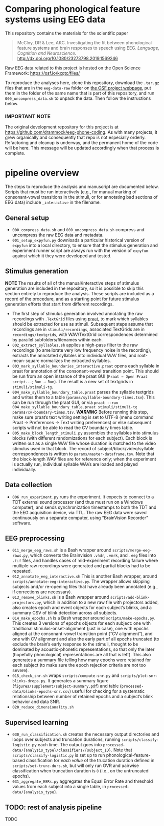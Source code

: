 # Comparing phonological feature systems using EEG data

This repository contains the materials for the scientific paper

> McCloy, DR & Lee, AKC. Investigating the fit between phonological feature
systems and brain responses to speech using EEG. *Language, Cognition and
Neuroscience*. http://dx.doi.org/10.1080/23273798.2019.1569246

Raw EEG data related to this project is hosted on the Open Science Framework:
https://osf.io/kxqtc/files/

To reproduce the analyses here, clone this repository, download the `.tar.gz`
files that are in the `eeg-data-raw` folder on
[the OSF project webpage](https://osf.io/kxqtc/files/), put them in the folder
of the same name that is part of this repository, and run
`000_uncompress_data.sh` to unpack the data.  Then follow the instructions below.

### IMPORTANT NOTE

The original development repository for this project is at
https://github.com/drammock/eeg-phone-coding. As with many projects, it grew
organically and consequently that repo is not especially orderly. Refactoring
and cleanup is underway, and the permanent home of the code will be here.
This message will be updated accordingly when that process is complete.

# pipeline overview

The steps to reproduce the analysis and manuscript are documented below.
Scripts that must be run interactively (e.g., for manual marking of
consonant-vowel transitions in the stimuli, or for annotating bad sections of
EEG data) include `_interactive` in the filename.

## General setup
- `000_compress_data.sh` and `000_uncompress_data.sh` compress and uncompress
  the raw EEG data and metadata.
- `001_setup_expyfun.py` downloads a particular historical version of `expyfun`
  into a local directory, to ensure that the stimulus generation and experiment
  runner script are always run with the version of `expyfun` against which it
  they were developed and tested.

## Stimulus generation

**NOTE** The results of all of the manual/interactive steps of stimulus
generation are included in the repository, so it is possible to skip this
section entirely to reproduce the analysis. These scripts are included as a
record of the procedure, and as a starting point for future stimulus generation
efforts that start from different recordings.

- The first step of stimulus generation involved annotating the raw recordings
  with `.TextGrid` files using [praat](https://www.praat.org), to mark which
  syllables should be extracted for use as stimuli. Subsequent steps assume
  that recordings are in `stimuli/recordings`, associated TextGrids are in
  `recordings/textgrids`, with WAV/TextGrid correspondences determined by
  parallel subfolders/filenames within each.
- `002_extract_syllables.sh` applies a high-pass filter to the raw recordings
  (to ameliorate very low frequency noise in the recording), extracts the
  annotated syllables into individual WAV files, and root-mean-square
  normalizes the extracted syllables.
- `003_mark_syllable_boundaries_interactive.praat` opens each syllable in praat
  for annotation of the consonant-vowel transition point. This should be run
  from an open instance of the praat GUI (`Praat → Open Praat script...`;
  `Run → Run`). The result is a new set of textgrids in `stimuli/stimuli-tg`.
- `004_make_syllable_boundary_table.praat` parses the syllable textgrids and
  writes them to a table (`params/syllable-boundary-times.tsv`). This can be
  run through the praat GUI, or via
  `praat --run 004_make_syllable_boundary_table.praat stimuli/stimuli-tg params/cv-boundary-times.tsv`.
  ***WARNING*** Before running this step, make sure praat’s text writing
  setting is set to UTF-8 (menu command Praat → Preferences → Text writing
  preferences) or else subsequent scripts will not be able to read the CV
  boundary times table.
- `005_make_block_length_stimuli.py` assembles the syllables into stimulus
  blocks (with different randomizations for each subject). Each block is
  written out as a single WAV file whose duration is matched to the video
  stimulus used in that block. The record of subject/block/video/syllable
  correspondences is written to `params/master-dataframe.tsv`. Note that the
  block-length WAV files are for reference only; when the experiment is
  actually run, individual syllable WAVs are loaded and played individually.

## Data collection

- `006_run_experiment.py` runs the experiment. It expects to connect to a TDT
  external sound processor (and thus must run on a Windows computer), and sends
  synchronization timestamps to both the TDT and the EEG acquisition device,
  via TTL.  The raw EEG data were saved continuously on a separate computer,
  using “BrainVision Recorder” software.

## EEG preprocessing

- `011_merge_eeg_raws.sh` is a Bash wrapper around `scripts/merge-eeg-raws.py`,
  which converts the Brainvision `.vhdr`, `.vmrk`, and `.eeg` files into `.fif`
  files, and handles cases of mid-experiment recording failure where multiple
  raw recordings were generated and partial blocks had to be repeated.
- `012_annotate_eeg_interactive.sh` This is another Bash wrapper, around
  `scripts/annotate-eeg-interactive.py`.  The wrapper allows skipping subjects
  and/or re-opening files that have already been annotated (e.g., if
  corrections are necessary).
- `013_remove_blinks.sh` is a Bash wrapper around
  `scripts/add-blink-projectors.py`, which in addition to a new raw file with
  projectors added, also creates epoch and event objects for each subject’s
  blinks, and a summary CSV of blink detection across all subjects.
- `014_make_epochs.sh` is a Bash wrapper around `scripts/make-epochs.py`. This
  creates 3 versions of epochs objects for each subject: one with traditional
  stimulus-onset-alignment (just in case), one with epochs aligned at the
  consonant-vowel transition point (“CV alignment”), and one with CV alignment
  and also the early part of all epochs truncated (to exclude the brain’s
  early response to the stimuli, thought to be dominated by acoustic-phonetic
  representations, so that only the later (hopefully phonological)
  representations are all that is left).  This also generates a summary file
  telling how many epochs were retained for each subject (to make sure the
  epoch rejection criteria are not too severe).
- `015_check_snr.sh` wraps `scripts/compute-snr.py` and
  `scripts/plot-snr-blinks-drops.py`.  It generates a summary figure
  (`figures/supplement/subject-summary.pdf`) and table
  (`processed-data/blinks-epochs-snr.csv`) useful for checking for a systematic
  relationship between number of retained epochs and a subject’s blink
  behavior and data SNR.
- `020_reduce_dimensionality.sh`

## Supervised learning
- `030_run_classification.sh` creates the necessary output directories and
  loops over subjects and truncation durations, running
  `scripts/classify-logistic.py` each time. The output goes into 
  `processed-data/{analysis_type}/classifiers/{subject_ID}`. Note that
  `scripts/classify-logistic.py` is set up to run phonological-feature-based
  classification for *each value* of the trucation duration defined in
  `scripts/set-trunc-durs.sh`, but will only run OVR and pairwise
  classification when truncation duration is `0` (i.e., on the untruncated
  epochs).
- `031_aggregate_EERs.py` aggregates the Equal Error Rate and threshold values
  from each subject into a single table, in `processed-data/{analysis_type}`.

## TODO: rest of analysis pipeline

TODO
